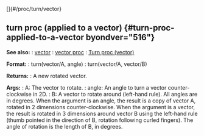 []{#/proc/turn/vector}
## turn proc (applied to a vector) {#turn-proc-applied-to-a-vector byondver="516"}
**See also:**
:   [vector](#/vector)
:   [vector proc](#/proc/vector)
:   [Turn proc (vector)](#/vector/proc/Turn)
<!-- -->
**Format:**
:   turn(vector/A, angle)
:   turn(vector/A, vector/B)
<!-- -->
**Returns:**
:   A new rotated vector.
<!-- -->
**Args:**
:   A: The vector to rotate.
:   angle: An angle to turn a vector counter-clockwise in 2D.
:   B: A vector to rotate around (left-hand rule).
All angles are in degrees.
When the argument is an angle, the result is a copy of vector A, rotated
in 2 dimensions counter-clockwise.
When the argument is a vector, the result is rotated in 3 dimensions
around vector B using the left-hand rule (thumb pointed in the direction
of B, rotation following curled fingers). The angle of rotation is the
length of B, in degrees.